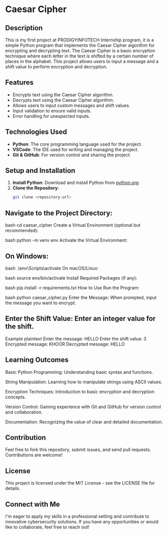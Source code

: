 # Caesar Cipher

## Description
This is my first project at PRODIGYINFOTECH Internship program, it is a simple Python program that implements the Caesar Cipher algorithm for encrypting and decrypting text. The Caesar Cipher is a basic encryption technique where each letter in the text is shifted by a certain number of places in the alphabet. This project allows users to input a message and a shift value to perform encryption and decryption.

## Features
- Encrypts text using the Caesar Cipher algorithm.
- Decrypts text using the Caesar Cipher algorithm.
- Allows users to input custom messages and shift values.
- Input validation to ensure valid inputs.
- Error handling for unexpected inputs.

## Technologies Used
- **Python**: The core programming language used for the project.
- **VSCode**: The IDE used for writing and managing the project.
- **Git & GitHub**: For version control and sharing the project.

## Setup and Installation
1. **Install Python**: Download and install Python from [python.org](https://www.python.org/).
2. **Clone the Repository**:
   ```bash
   git clone <repository-url>

## Navigate to the Project Directory:

bash
cd caesar_cipher
Create a Virtual Environment (optional but recommended):

bash
python -m venv env
Activate the Virtual Environment:

## On Windows:

bash
.\env\Scripts\activate
On macOS/Linux:

bash
source env/bin/activate
Install Required Packages (if any):

bash
pip install -r requirements.txt
How to Use
Run the Program:

bash
python caesar_cipher.py
Enter the Message: When prompted, input the message you want to encrypt.

## Enter the Shift Value: Enter an integer value for the shift.

Example
plaintext
Enter the message: HELLO
Enter the shift value: 3
Encrypted message: KHOOR
Decrypted message: HELLO

## Learning Outcomes
Basic Python Programming: Understanding basic syntax and functions.

String Manipulation: Learning how to manipulate strings using ASCII values.

Encryption Techniques: Introduction to basic encryption and decryption concepts.

Version Control: Gaining experience with Git and GitHub for version control and collaboration.

Documentation: Recognizing the value of clear and detailed documentation.

## Contribution
Feel free to fork this repository, submit issues, and send pull requests. Contributions are welcome!

## License
This project is licensed under the MIT License - see the LICENSE file for details.

## Connect with Me
I'm eager to apply my skills in a professional setting and contribute to innovative cybersecurity solutions. If you have any opportunities or would like to collaborate, feel free to reach out!